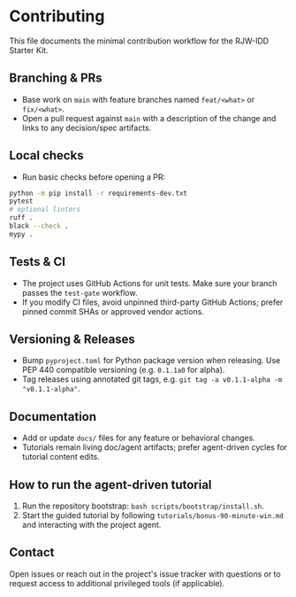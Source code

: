 # Contributing

This file documents the minimal contribution workflow for the RJW-IDD Starter Kit.

## Branching & PRs

- Base work on `main` with feature branches named `feat/<what>` or `fix/<what>`.
- Open a pull request against `main` with a description of the change and links to any decision/spec artifacts.

## Local checks

- Run basic checks before opening a PR:

```bash
python -m pip install -r requirements-dev.txt
pytest
# optional linters
ruff .
black --check .
mypy .
```

## Tests & CI

- The project uses GitHub Actions for unit tests. Make sure your branch passes the `test-gate` workflow.
- If you modify CI files, avoid unpinned third-party GitHub Actions; prefer pinned commit SHAs or approved vendor actions.

## Versioning & Releases

- Bump `pyproject.toml` for Python package version when releasing. Use PEP 440 compatible versioning (e.g. `0.1.1a0` for alpha).
- Tag releases using annotated git tags, e.g. `git tag -a v0.1.1-alpha -m "v0.1.1-alpha"`.

## Documentation

- Add or update `docs/` files for any feature or behavioral changes.
- Tutorials remain living doc/agent artifacts; prefer agent-driven cycles for tutorial content edits.

## How to run the agent-driven tutorial

1. Run the repository bootstrap: `bash scripts/bootstrap/install.sh`.
2. Start the guided tutorial by following `tutorials/bonus-90-minute-win.md` and interacting with the project agent.

## Contact

Open issues or reach out in the project's issue tracker with questions or to request access to additional privileged tools (if applicable).